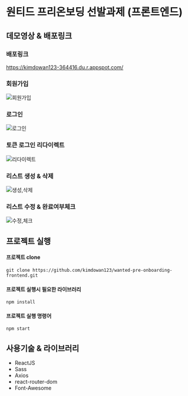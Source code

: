 # 원티드 프리온보딩 선발과제 (프론트엔드)

## 데모영상 & 배포링크 

### 배포링크 
https://kimdowan123-364416.du.r.appspot.com/

### 회원가입
![회원가입](https://user-images.githubusercontent.com/97826223/206983517-ac00e5fb-4d49-4017-91af-73d8decf6efc.gif)  

### 로그인
![로그인](https://user-images.githubusercontent.com/97826223/206984605-0d22cb92-df2f-454b-825c-8abe66969ccb.gif)

### 토큰 로그인 리다이렉트
![리다이렉트](https://user-images.githubusercontent.com/97826223/206985118-a358d96f-25d1-4d6b-93d2-4359100bfcac.gif)

### 리스트 생성 & 삭제
![생성,삭제](https://user-images.githubusercontent.com/97826223/206985835-2754bf69-f11b-44ab-8b41-43ea8e052a19.gif)

### 리스트 수정 & 완료여부체크
![수정,체크](https://user-images.githubusercontent.com/97826223/206986744-83bd9661-b20f-455c-8032-05735aa7267b.gif)

 
## 프로젝트 실행

#### 프로젝트 clone

```
git clone https://github.com/kimdowan123/wanted-pre-onboarding-frontend.git
```

#### 프로젝트 실행시 필요한 라이브러리

```
npm install
```

#### 프로젝트 실행 명령어
```
npm start
```
## 사용기술 & 라이브러리
- ReactJS
- Sass
- Axios
- react-router-dom
- Font-Awesome


